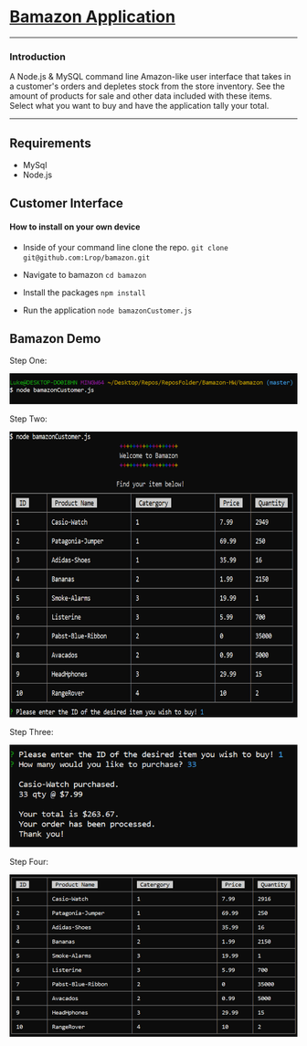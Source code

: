 # [Bamazon Application](https://github.com/Lrop/bamazon "Github Repo")
***
### Introduction

A Node.js & MySQL command line Amazon-like user interface that takes in a customer's orders and depletes stock from the store inventory.
See the amount of products for sale and other data included with these items. Select what you want to buy and have the application tally your total.

***

## Requirements
+ MySql
+ Node.js

## Customer Interface
#### How to install on your own device
+ Inside of your command line clone the repo.
`git clone git@github.com:Lrop/bamazon.git`

+ Navigate to bamazon
`cd bamazon`

+ Install the packages
`npm install`

+ Run the application
`node bamazonCustomer.js`

## Bamazon Demo

Step One:


<img src = "Images/BAMAZON%201.PNG" width="677">



Step Two:

<img src = "Images/BAMAZON%204.PNG" height="500">



Step Three:

<img src = "Images/BAMAZON%203.PNG" width="677">

Step Four:

<img src = "Images/BAMAZON%205.PNG" width="677">



